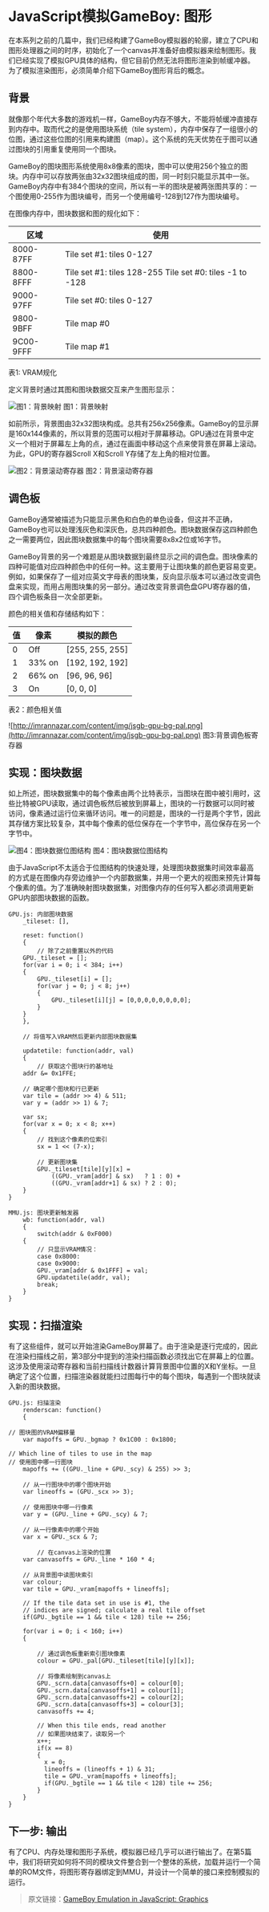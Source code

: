 # JavaScript模拟GameBoy: 图形
 
在本系列之前的几篇中，我们已经构建了GameBoy模拟器的轮廓，建立了CPU和图形处理器之间的时序，初始化了一个canvas并准备好由模拟器来绘制图形。我们已经实现了模拟GPU具体的结构，但它目前仍然无法将图形渲染到帧缓冲器。为了模拟渲染图形，必须简单介绍下GameBoy图形背后的概念。

## 背景

就像那个年代大多数的游戏机一样，GameBoy内存不够大，不能将帧缓冲直接存到内存中。取而代之的是使用图块系统（tile system），内存中保存了一组很小的位图，通过这些位图的引用来构建图（map）。这个系统的先天优势在于图可以通过图块的引用重复使用同一个图块。

GameBoy的图块图形系统使用8x8像素的图块，图中可以使用256个独立的图块。内存中可以存放两张由32x32图块组成的图，同一时刻只能显示其中一张。GameBoy内存中有384个图块的空间，所以有一半的图块是被两张图共享的：一个图使用0-255作为图块编号，而另一个使用编号-128到127作为图块编号。

在图像内存中，图块数据和图的规化如下：

| 区域 | 使用 |
| --- | --- |
| 8000-87FF | Tile set #1: tiles 0-127 |
| 8800-8FFF | Tile set #1: tiles 128-255 Tile set #0: tiles -1 to -128|
| 9000-97FF | Tile set #0: tiles 0-127 |
| 9800-9BFF | Tile map #0 |
| 9C00-9FFF | Tile map #1 |

表1: VRAM规化

定义背景时通过其图和图块数据交互来产生图形显示：

![图1：背景映射](http://imrannazar.com/content/img/jsgb-gpu-bg-map.png)
图1：背景映射
 
如前所示，背景图由32x32图块构成。总共有256x256像素。GameBoy的显示屏是160x144像素的，所以背景的范围可以相对于屏幕移动。GPU通过在背景中定义一个相对于屏幕左上角的点，通过在画面中移动这个点来使背景在屏幕上滚动。为此，GPU的寄存器Scroll X和Scroll Y存储了左上角的相对位置。

![图2：背景滚动寄存器](http://imrannazar.com/content/img/jsgb-gpu-bg-scrl.png)
图2：背景滚动寄存器

## 调色板
GameBoy通常被描述为只能显示黑色和白色的单色设备，但这并不正确，GameBoy也可以处理浅灰色和深灰色，总共四种颜色。图块数据保存这四种颜色之一需要两位，因此图块数据集中的每个图块需要8x8x2位或16字节。

GameBoy背景的另一个难题是从图块数据到最终显示之间的调色盘。图块像素的四种可能值对应四种颜色中的任何一种。这主要用于让图块集的颜色更容易变更。例如，如果保存了一组对应英文字母表的图块集，反向显示版本可以通过改变调色盘来实现，而用占用图块集的另一部分。通过改变背景调色盘GPU寄存器的值，四个调色板条目一次全部更新。

颜色的相关值和存储结构如下：

| 值 | 像素 | 模拟的颜色 |
| --- | --- | --- |
| 0 | Off | [255, 255, 255] |
| 1 | 33% on | [192, 192, 192] |
| 2 | 66% on | [96, 96, 96] |
| 3 | On | [0, 0, 0] |

表2：颜色相关值

![http://imrannazar.com/content/img/jsgb-gpu-bg-pal.png](http://imrannazar.com/content/img/jsgb-gpu-bg-pal.png)
图3:背景调色板寄存器

## 实现：图块数据
如上所述，图块数据集中的每个像素由两个比特表示，当图块在图中被引用时，这些比特被GPU读取，通过调色板然后被放到屏幕上，图块的一行数据可以同时被访问，像素通过运行位来循环访问。唯一的问题是，图块的一行是两个字节，因此其存储方案比较复杂，其中每个像素的低位保存在一个字节中，高位保存在另一个字节中。

![图4：图块数据位图结构](http://imrannazar.com/content/img/jsgb-gpu-bg-tile.png)
图4：图块数据位图结构

由于JavaScript不太适合于位图结构的快速处理，处理图块数据集时间效率最高的方式是在图像内存旁边维护一个内部数据集，并用一个更大的视图来预先计算每个像素的值。为了准确映射图块数据集，对图像内存的任何写入都必须调用更新GPU内部图块数据的函数。

    GPU.js: 内部图块数据
        _tileset: [],
    
        reset: function()
        {
            // 除了之前重置以外的代码
    	GPU._tileset = [];
    	for(var i = 0; i < 384; i++)
    	{
    	    GPU._tileset[i] = [];
    	    for(var j = 0; j < 8; j++)
    	    {
    	        GPU._tileset[i][j] = [0,0,0,0,0,0,0,0];
    	    }
    	}
        },
    
        // 将值写入VRAM然后更新内部图块数据集
        
        updatetile: function(addr, val)
        {
            // 获取这个图块行的基地址
    	addr &= 0x1FFE;
    
    	// 确定哪个图块和行已更新
    	var tile = (addr >> 4) & 511;
    	var y = (addr >> 1) & 7;
    
    	var sx;
    	for(var x = 0; x < 8; x++)
    	{
    	    // 找到这个像素的位索引
    	    sx = 1 << (7-x);
    
    	    // 更新图块集
    	    GPU._tileset[tile][y][x] =
    	        ((GPU._vram[addr] & sx)   ? 1 : 0) +
    	        ((GPU._vram[addr+1] & sx) ? 2 : 0);
        }
    }
        
    MMU.js: 图块更新触发器
        wb: function(addr, val)
        {
            switch(addr & 0xF000)
    	{
            // 只显示VRAM情况：
    	    case 0x8000:
    	    case 0x9000:
    		GPU._vram[addr & 0x1FFF] = val;
    		GPU.updatetile(addr, val);
    		break;
    	}
    }

## 实现：扫描渲染

有了这些组件，就可以开始渲染GameBoy屏幕了。由于渲染是逐行完成的，因此在渲染扫描线之前，第3部分中提到的渲染扫描函数必须找出它在屏幕上的位置。这涉及使用滚动寄存器和当前扫描线计数器计算背景图中位置的X和Y坐标。一旦确定了这个位置，扫描渲染器就能扫过图每行中的每个图块，每遇到一个图块就读入新的图块数据。

    GPU.js: 扫描渲染
        renderscan: function()
        {
        
	// 图块图的VRAM偏移量
    	var mapoffs = GPU._bgmap ? 0x1C00 : 0x1800;
    
	// Which line of tiles to use in the map
	// 使用图中哪一行图块
    	mapoffs += ((GPU._line + GPU._scy) & 255) >> 3;
    	
    	// 从一行图块中的哪个图块开始
    	var lineoffs = (GPU._scx >> 3);
    
    	// 使用图块中哪一行像素
    	var y = (GPU._line + GPU._scy) & 7;
    
    	// 从一行像素中的哪个开始
    	var x = GPU._scx & 7;
    
            // 在canvas上渲染的位置
    	var canvasoffs = GPU._line * 160 * 4;
    
    	// 从背景图中读图块索引
    	var colour;
    	var tile = GPU._vram[mapoffs + lineoffs];
    
    	// If the tile data set in use is #1, the
    	// indices are signed; calculate a real tile offset
    	if(GPU._bgtile == 1 && tile < 128) tile += 256;
    
    	for(var i = 0; i < 160; i++)
    	{

    	    // 通过调色板重新索引图块像素
    	    colour = GPU._pal[GPU._tileset[tile][y][x]];
    
    	    // 将像素绘制到canvas上
    	    GPU._scrn.data[canvasoffs+0] = colour[0];
    	    GPU._scrn.data[canvasoffs+1] = colour[1];
    	    GPU._scrn.data[canvasoffs+2] = colour[2];
    	    GPU._scrn.data[canvasoffs+3] = colour[3];
    	    canvasoffs += 4;
    
    	    // When this tile ends, read another
    	    // 如果图块结束了，读取另一个
    	    x++;
    	    if(x == 8)
    	    {
    		  x = 0;
    		  lineoffs = (lineoffs + 1) & 31;
    		  tile = GPU._vram[mapoffs + lineoffs];
    		  if(GPU._bgtile == 1 && tile < 128) tile += 256;
    	    }
    	}
    }

## 下一步: 输出
有了CPU、内存处理和图形子系统，模拟器已经几乎可以进行输出了。在第5篇中，我们将研究如何将不同的模块文件整合到一个整体的系统，加载并运行一个简单的ROM文件，将图形寄存器绑定到MMU，并设计一个简单的接口来控制模拟的运行。

> 原文链接：[GameBoy Emulation in JavaScript: Graphics](http://imrannazar.com/GameBoy-Emulation-in-JavaScript:-Graphics)


